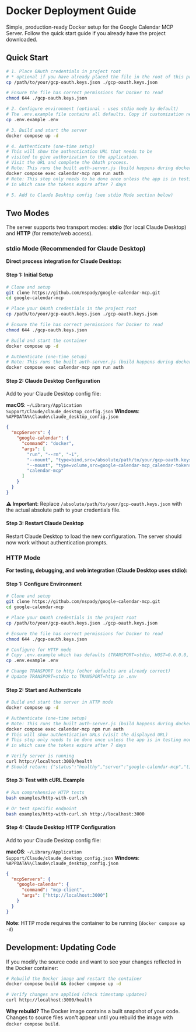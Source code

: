 # Docker Deployment Guide

Simple, production-ready Docker setup for the Google Calendar MCP Server. Follow the quick start guide if you already have the project downloaded.

## Quick Start 

```bash
# 1. Place OAuth credentials in project root
# * optional if you have already placed the file in the root of this project folder
cp /path/to/your/gcp-oauth.keys.json ./gcp-oauth.keys.json

# Ensure the file has correct permissions for Docker to read
chmod 644 ./gcp-oauth.keys.json

# 2. Configure environment (optional - uses stdio mode by default)
# The .env.example file contains all defaults. Copy if customization needed:
cp .env.example .env

# 3. Build and start the server
docker compose up -d

# 4. Authenticate (one-time setup)
# This will show the authentication URL that needs to be
# visited to give authorization to the application.
# Visit the URL and complete the OAuth process.
# Note: This runs the built auth-server.js (build happens during docker build)
docker compose exec calendar-mcp npm run auth
# Note: This step only needs to be done once unless the app is in testing mode
# in which case the tokens expire after 7 days 

# 5. Add to Claude Desktop config (see stdio Mode section below)
```

## Two Modes

The server supports two transport modes: **stdio** (for local Claude Desktop) and **HTTP** (for remote/web access).

### stdio Mode (Recommended for Claude Desktop)
**Direct process integration for Claude Desktop:**

#### Step 1: Initial Setup
```bash
# Clone and setup
git clone https://github.com/nspady/google-calendar-mcp.git
cd google-calendar-mcp

# Place your OAuth credentials in the project root
cp /path/to/your/gcp-oauth.keys.json ./gcp-oauth.keys.json

# Ensure the file has correct permissions for Docker to read
chmod 644 ./gcp-oauth.keys.json

# Build and start the container
docker compose up -d

# Authenticate (one-time setup)
# Note: This runs the built auth-server.js (build happens during docker build)
docker compose exec calendar-mcp npm run auth
```

#### Step 2: Claude Desktop Configuration
Add to your Claude Desktop config file:

**macOS**: `~/Library/Application Support/Claude/claude_desktop_config.json`
**Windows**: `%APPDATA%\Claude\claude_desktop_config.json`

```json
{
  "mcpServers": {
    "google-calendar": {
      "command": "docker",
      "args": [
        "run", "--rm", "-i",
        "--mount", "type=bind,src=/absolute/path/to/your/gcp-oauth.keys.json,dst=/app/gcp-oauth.keys.json",
        "--mount", "type=volume,src=google-calendar-mcp_calendar-tokens,dst=/home/nodejs/.config/google-calendar-mcp",
        "calendar-mcp"
      ]
    }
  }
}
```

**⚠️ Important**: Replace `/absolute/path/to/your/gcp-oauth.keys.json` with the actual absolute path to your credentials file.

#### Step 3: Restart Claude Desktop
Restart Claude Desktop to load the new configuration. The server should now work without authentication prompts.

### HTTP Mode
**For testing, debugging, and web integration (Claude Desktop uses stdio):**

#### Step 1: Configure Environment
```bash
# Clone and setup
git clone https://github.com/nspady/google-calendar-mcp.git
cd google-calendar-mcp

# Place your OAuth credentials in the project root
cp /path/to/your/gcp-oauth.keys.json ./gcp-oauth.keys.json

# Ensure the file has correct permissions for Docker to read
chmod 644 ./gcp-oauth.keys.json

# Configure for HTTP mode
# Copy .env.example which has defaults (TRANSPORT=stdio, HOST=0.0.0.0, PORT=3000)
cp .env.example .env

# Change TRANSPORT to http (other defaults are already correct)
# Update TRANSPORT=stdio to TRANSPORT=http in .env

```

#### Step 2: Start and Authenticate
```bash
# Build and start the server in HTTP mode
docker compose up -d

# Authenticate (one-time setup)
# Note: This runs the built auth-server.js (build happens during docker build)
docker compose exec calendar-mcp npm run auth
# This will show authentication URLs (visit the displayed URL)
# This step only needs to be done once unless the app is in testing mode
# in which case the tokens expire after 7 days 

# Verify server is running
curl http://localhost:3000/health
# Should return: {"status":"healthy","server":"google-calendar-mcp","timestamp":"YYYY-MM-DDT00:00:00.000"}
```

#### Step 3: Test with cURL Example
```bash
# Run comprehensive HTTP tests
bash examples/http-with-curl.sh

# Or test specific endpoint
bash examples/http-with-curl.sh http://localhost:3000
```

#### Step 4: Claude Desktop HTTP Configuration
Add to your Claude Desktop config file:

**macOS**: `~/Library/Application Support/Claude/claude_desktop_config.json`
**Windows**: `%APPDATA%\Claude\claude_desktop_config.json`

```json
{
  "mcpServers": {
    "google-calendar": {
      "command": "mcp-client",
      "args": ["http://localhost:3000"]
    }
  }
}
```

**Note**: HTTP mode requires the container to be running (`docker compose up -d`)

## Development: Updating Code

If you modify the source code and want to see your changes reflected in the Docker container:

```bash
# Rebuild the Docker image and restart the container
docker compose build && docker compose up -d

# Verify changes are applied (check timestamp updates)
curl http://localhost:3000/health
```

**Why rebuild?** The Docker image contains a built snapshot of your code. Changes to source files won't appear until you rebuild the image with `docker compose build`.